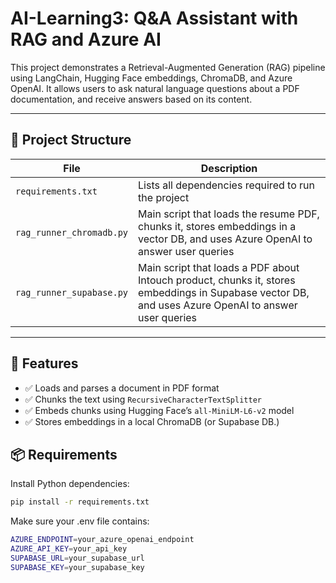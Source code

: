 # AI-Learning3: Q&A Assistant with RAG and Azure AI

This project demonstrates a Retrieval-Augmented Generation (RAG) pipeline using LangChain, Hugging Face embeddings, ChromaDB, and Azure OpenAI. It allows users to ask natural language questions about a PDF documentation, and receive answers based on its content.

---

## 📁 Project Structure

| File | Description |
|------|-------------|
| `requirements.txt` | Lists all dependencies required to run the project |
| `rag_runner_chromadb.py` | Main script that loads the resume PDF, chunks it, stores embeddings in a vector DB, and uses Azure OpenAI to answer user queries |
| `rag_runner_supabase.py` | Main script that loads a PDF about Intouch product, chunks it, stores embeddings in Supabase vector DB, and uses Azure OpenAI to answer user queries |

---

## 🚀 Features

- ✅ Loads and parses a document in PDF format
- ✅ Chunks the text using `RecursiveCharacterTextSplitter`
- ✅ Embeds chunks using Hugging Face’s `all-MiniLM-L6-v2` model
- ✅ Stores embeddings in a local ChromaDB (or Supabase DB.)

## 📦 Requirements

Install Python dependencies:
```bash
pip install -r requirements.txt
```

Make sure your .env file contains:
```bash
AZURE_ENDPOINT=your_azure_openai_endpoint
AZURE_API_KEY=your_api_key
SUPABASE_URL=your_supabase_url
SUPABASE_KEY=your_supabase_key
```
